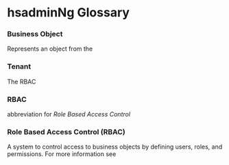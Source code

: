 # hsadminNg Glossary

### Business Object

Represents an object from the 

### Tenant

The RBAC

### RBAC

abbreviation for *Role Based Access Control*

### Role Based Access Control (RBAC)

A system to control access to business objects by defining users, roles, and permissions.
For more information see  
